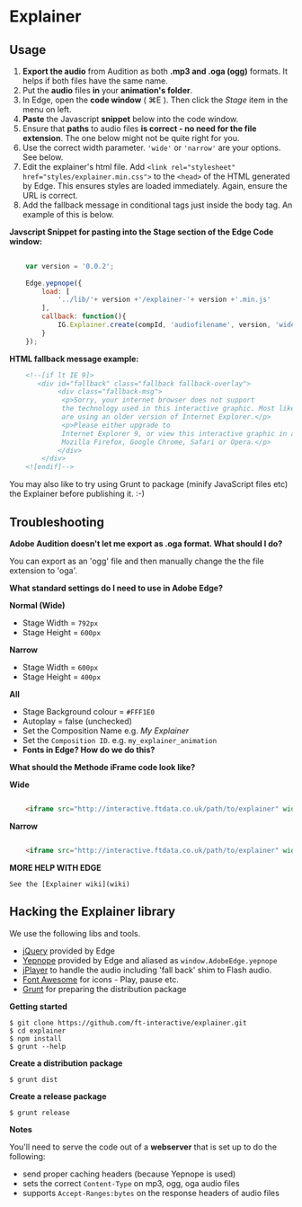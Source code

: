 Explainer
=========

## Usage


1. **Export the audio** from Audition as both **.mp3 and .oga (ogg)** formats. It helps if both files have the same name.
2. Put the **audio** files **in** your **animation's folder**.
3. In Edge, open the **code window** ( &#8984;E ). Then click the _Stage_ item in the menu on left.
4. **Paste** the Javascript **snippet** below into the code window.
5. Ensure that **paths** to audio files **is correct - no need for the file extension**. The one below might not be quite right for you.
6. Use the correct width parameter. `'wide'` or `'narrow'` are your options. See below.
7. Edit the explainer's html file. Add `<link rel="stylesheet" href="styles/explainer.min.css">` to the `<head>` of the HTML generated by Edge. This ensures styles are loaded immediately. Again, ensure the URL is correct.
8. Add the fallback message in conditional tags  just inside the body tag. An example of this is below.


**Javscript Snippet for pasting into the Stage section of the Edge Code window:**

```javascript
    
    var version = '0.0.2';
    
    Edge.yepnope({
        load: [
            '../lib/'+ version +'/explainer-'+ version +'.min.js'
        ],
        callback: function(){
            IG.Explainer.create(compId, 'audiofilename', version, 'wide');
        }
    });
```


**HTML fallback message example:**


```html
    <!--[if lt IE 9]>
       <div id="fallback" class="fallback fallback-overlay">
            <div class="fallback-msg">
             <p>Sorry, your internet browser does not support
             the technology used in this interactive graphic. Most likely you
             are using an older version of Internet Explorer.</p>
             <p>Please either upgrade to
             Internet Explorer 9, or view this interactive graphic in another browser such as
             Mozilla Firefox, Google Chrome, Safari or Opera.</p>
            </div>
        </div>
    <![endif]-->            
```

You may also like to try using Grunt to package (minify JavaScript files etc) the Explainer before publishing it. :-)

## Troubleshooting

**Adobe Audition doesn't let me export as .oga format. What should I do?**

You can export as an 'ogg' file and then manually change the the file extension to 'oga'.

**What standard settings do I need to use in Adobe Edge?** 

**Normal (Wide)**

* Stage Width = `792px`
* Stage Height = `600px`

**Narrow**

* Stage Width = `600px`
* Stage Height = `400px`

**All**

* Stage Background colour = `#FFF1E0`
* Autoplay = false (unchecked)
* Set the Composition Name e.g. _My Explainer_
* Set the `Composition ID`. e.g. `my_explainer_animation`
* **Fonts in Edge? How do we do this?**

**What should the Methode iFrame code look like?**


**Wide**


```html

    <iframe src="http://interactive.ftdata.co.uk/path/to/explainer" width="792px" height="650px"></iframe>

```

**Narrow**


```html

    <iframe src="http://interactive.ftdata.co.uk/path/to/explainer" width="600px" height="450px"></iframe>

```

**MORE HELP WITH EDGE**

	See the [Explainer wiki](wiki)

## Hacking the Explainer library

We use the following libs and tools.

* [jQuery](http://api.jquery.com) provided by Edge
* [Yepnope](http://yepnopejs.com/) provided by Edge and aliased as `window.AdobeEdge.yepnope`
* [jPlayer](http://www.jplayer.org/latest/developer-guide) to handle the audio including 'fall back' shim to Flash audio.
* [Font Awesome](http://fortawesome.github.com/Font-Awesome/) for icons - Play, pause etc.
* [Grunt](https://github.com/gruntjs/grunt/blob/master/docs/toc.md) for preparing the distribution package


**Getting started**
	
	$ git clone https://github.com/ft-interactive/explainer.git
	$ cd explainer
	$ npm install
	$ grunt --help
	

**Create a distribution package**
	
	$ grunt dist
	
 
**Create a release package**

	$ grunt release
	
	
**Notes**

You'll need to serve the code out of a **webserver** that is set up to do the following:

* send proper caching headers (because Yepnope is used)
* sets the correct `Content-Type` on mp3, ogg, oga audio files
* supports `Accept-Ranges:bytes` on the response headers of audio files

